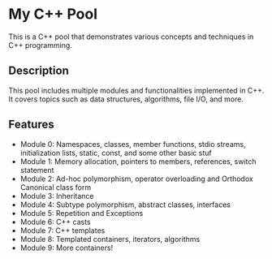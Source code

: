 # My C++ Pool

This is a C++ pool that demonstrates various concepts and techniques in C++ programming.

## Description

This pool includes multiple modules and functionalities implemented in C++. It covers topics such as data structures, algorithms, file I/O, and more.

## Features

- Module 0: Namespaces, classes, member functions, stdio streams, initialization lists, static, const, and some other basic stuf
- Module 1: Memory allocation, pointers to members, references, switch statement
- Module 2: Ad-hoc polymorphism, operator overloading and Orthodox Canonical class form
- Module 3: Inheritance
- Module 4: Subtype polymorphism, abstract classes, interfaces
- Module 5: Repetition and Exceptions
- Module 6: C++ casts
- Module 7: C++ templates
- Module 8: Templated containers, iterators, algorithms
- Module 9: More containers!
